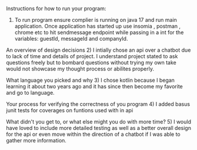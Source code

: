 Instructions for how to run your program:
1) To run program ensure complier is running on java 17 and run main application. Once application has started up use insomia , postman , chrome etc to hit sendmessage endpoint while passing in a int for the variables: guestId, messageId and companyId.

An overview of design decisions
2) I intially chose an api over a chatbot due to lack of time and details of project. I understand project stated to ask questions freely but to bombard questions without trying my own take would not showcase my thought process or abilites properly.

What language you picked and why
3) I chose kotlin because I began learning it about two years ago and it has since then become my favorite and go to language.

Your process for verifying the correctness of you program
4) I added basus junit tests for coverages on funtions used with in api

What didn't you get to, or what else might you do with more time?
5) I would have loved to include more detailed testing as well as a better overall design for the api or even move within the direction of a chatbot if I was able to gather more information.
